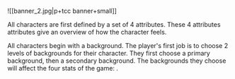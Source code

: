 ![[banner_2.jpg|p+tcc banner+small]]

All characters are first defined by a set of 4 attributes. These 4 attributes attributes give an overview of how the character feels.

All characters begin with a background. The player's first job is to choose 2 levels of backgrounds for their character. They first choose a primary background, then a secondary background. The backgrounds they choose will affect the four stats of the game: . 
